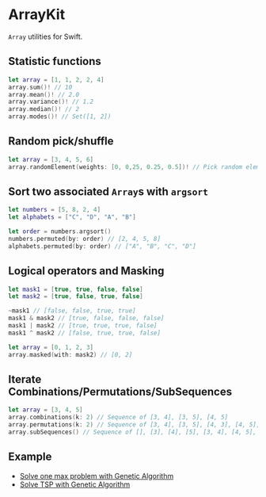 # ArrayKit

`Array` utilities for Swift.

## Statistic functions
```swift
let array = [1, 1, 2, 2, 4]
array.sum()! // 10
array.mean()! // 2.0
array.variance()! // 1.2
array.median()! // 2
array.modes()! // Set([1, 2])
```

## Random pick/shuffle
```swift
let array = [3, 4, 5, 6]
array.randomElement(weights: [0, 0,25, 0.25, 0.5])! // Pick random element along weights
```

## Sort two associated `Array`s with `argsort`

```swift
let numbers = [5, 8, 2, 4]
let alphabets = ["C", "D", "A", "B"]

let order = numbers.argsort()
numbers.permuted(by: order) // [2, 4, 5, 8]
alphabets.permuted(by: order) // ["A", "B", "C", "D"]
```

## Logical operators and Masking

```swift
let mask1 = [true, true, false, false]
let mask2 = [true, false, true, false]

~mask1 // [false, false, true, true]
mask1 & mask2 // [true, false, false, false]
mask1 | mask2 // [true, true, true, false]
mask1 ^ mask2 // [false, true, true, false]

let array = [0, 1, 2, 3]
array.masked(with: mask2) // [0, 2]
```

## Iterate Combinations/Permutations/SubSequences

```swift
let array = [3, 4, 5]
array.combinations(k: 2) // Sequence of [3, 4], [3, 5], [4, 5]
array.permutations(k: 2) // Sequence of [3, 4], [3, 5], [4, 3], [4, 5], [5, 3], [5, 4]
array.subSequences() // Sequence of [], [3], [4], [5], [3, 4], [4, 5], [3, 4, 5]
```

## Example
- [Solve one max problem with Genetic Algorithm](https://github.com/t-ae/ArrayKit/blob/master/Tests/PerformanceTests/OneMaxTests.swift)
- [Solve TSP with Genetic Algorithm](https://github.com/t-ae/ArrayKit/blob/master/Tests/PerformanceTests/TSPTests.swift)
